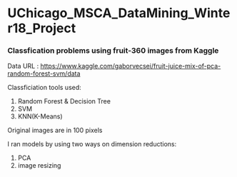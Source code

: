 # UChicago_MSCA_DataMining_Winter18_Project

### Classfication problems using fruit-360 images from Kaggle

Data URL : https://www.kaggle.com/gaborvecsei/fruit-juice-mix-of-pca-random-forest-svm/data

Classficiation tools used:
1. Random Forest & Decision Tree
2. SVM
3. KNN(K-Means)

Original images are in 100 pixels

I ran models by using two ways on dimension reductions:
1. PCA
2. image resizing
